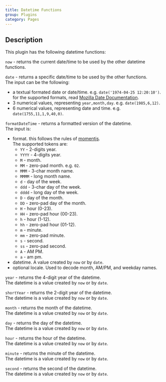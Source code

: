 ```yaml
---
title: Datetime Functions
group: Plugins
category: Pages
---
```

## Description
  
  
This plugin has the following datetime functions:  
  
`now` - returns the current date/time to be used by the other datetime functions.  
  
`date` - returns a specific date/time to be used by the other functions.  
  The input can be the following:  
 - a textual formated date or date/time. e.g. `date('1974-04-25 12:20:10')`.  
     for the supported formats, read [Mozilla Date Documentation](https://developer.mozilla.org/en-US/docs/Web/JavaScript/Reference/Global_Objects/Date).  
 - 3 numerical values, representing `year,month,day`. e.g. `date(1985,6,12)`.  
 - 6 numerical values, representing date and time. e.g. `date(1755,11,1,9,40,0)`.  
  
`formatDateTime` - returns a formatted version of the datetime.  
  The input is:  
  - format. this follows the rules of [momentjs](https://momentjs.com/docs/#/displaying/).  
         The supported tokens are:  
    - `YY` - 2-digits year.  
    - `YYYY` - 4-digits year.  
    - `M` - month.  
    - `MM` - zero-pad month. e.g. `02`.  
    - `MMM` - 3-char month name.  
    - `MMMM` - long month name.  
    - `d` - day of the week.  
    - `ddd` - 3-char day of the week.  
    - `dddd` - long day of the week.  
    - `D` - day of the month.  
    - `DD` - zero-pad day of the month.  
    - `H` - hour (0-23).  
    - `HH` - zero-pad hour (00-23).  
    - `h` - hour (1-12).  
    - `hh` - zero-pad hour (01-12).  
    - `m` - minute.  
    - `mm` - zero-pad minute.  
    - `s` - second.  
    - `ss` - zero-pad second.  
    - `A` - AM PM.  
    - `a` - am pm.  
  - datetime. A value created by `now` or by `date`.  
  - optional locale. Used to decode month, AM/PM, and weekday names.  
  
`year` - returns the 4-digit year of the datetime.  
  The datetime is a value created by `now` or by `date`.  
  
`shortYear` - returns the 2-digit year of the datetime.  
  The datetime is a value created by `now` or by `date`.  
  
`month` - returns the month of the datetime.  
  The datetime is a value created by `now` or by `date`.  
  
`day` - returns the day of the datetime.  
  The datetime is a value created by `now` or by `date`.  
  
`hour` - returns the hour of the datetime.  
  The datetime is a value created by `now` or by `date`.  
  
`minute` - returns the minute of the datetime.  
  The datetime is a value created by `now` or by `date`.  
  
`second` - returns the second of the datetime.  
  The datetime is a value created by `now` or by `date`.